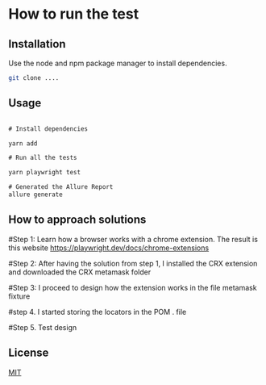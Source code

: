 # How to run the test



## Installation

Use the node and npm package manager to install dependencies.

```bash
git clone ....
```

## Usage

```cmd

# Install dependencies

yarn add

# Run all the tests

yarn playwright test

# Generated the Allure Report
allure generate
```

## How to approach solutions

#Step 1: Learn how a browser works with a chrome extension. The result is this website https://playwright.dev/docs/chrome-extensions

#Step 2: After having the solution from step 1, I installed the CRX extension and downloaded the CRX metamask folder

#Step 3: I proceed to design how the extension works in the file metamask fixture

#step 4. I started storing the locators in the POM . file

#Step 5. Test design


## License

[MIT](https://choosealicense.com/licenses/mit/)
